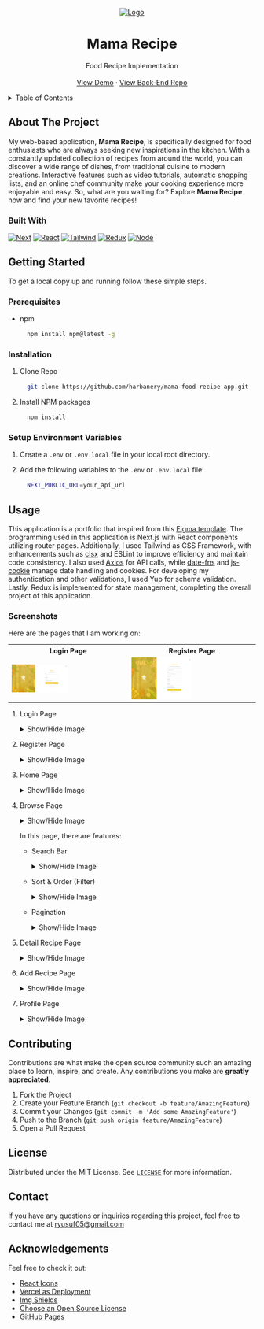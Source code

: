 <a name="readme-top"></a>

<div align="center">
  <a href="https://github.com/harbanery/mama-food-recipe-app">
    <img src="./public/brandicon.ico" alt="Logo" width="80">
  </a>

  <h1 align="center">Mama Recipe</h1>

  <p align="center">
    Food Recipe Implementation
    <br />
    <br />
    <a href="https://mama-recipe-food.vercel.app/" target="_blank">View Demo</a>
    ·
    <a href="https://github.com/harbanery/be-mama-food-recipe-app" target="_blank">View Back-End Repo</a>
  </p>
</div>

<details>
  <summary>Table of Contents</summary>
  <ul>
    <li>
      <a href="#about-the-project">About The Project</a>
      <ul>
        <li><a href="#built-with">Built With</a></li>
      </ul>
    </li>
    <li>
      <a href="#getting-started">Getting Started</a>
      <ul>
        <li><a href="#prerequisites">Prerequisites</a></li>
        <li><a href="#installation">Installation</a></li>
        <li><a href="#setup-environment-variables">Setup Environment Variables</a></li>
      </ul>
    </li>
    <li><a href="#usage">Usage</a>
    <ul>
        <!-- <li><a href="#features">Features</a></li> -->
        <li><a href="#screenshots">Screenshots</a></li>
      </ul>
    </li>
    <li><a href="#contributing">Contributing</a></li>
    <li><a href="#license">License</a></li>
    <li><a href="#contact">Contact</a></li>
    <li><a href="#acknowledgements">Acknowledgements</a></li>
  </ul>
</details>

## About The Project

My web-based application, **Mama Recipe**, is specifically designed for food enthusiasts who are always seeking new inspirations in the kitchen. With a constantly updated collection of recipes from around the world, you can discover a wide range of dishes, from traditional cuisine to modern creations. Interactive features such as video tutorials, automatic shopping lists, and an online chef community make your cooking experience more enjoyable and easy. So, what are you waiting for? Explore **Mama Recipe** now and find your new favorite recipes!

### Built With

[![Next][Next.js]][Next-url]
[![React][React.js]][React-url]
[![Tailwind][Tailwind]][Tailwind-url]
[![Redux][Redux]][Redux-url]
[![Node][Node.js]][Node-url]

## Getting Started

To get a local copy up and running follow these simple steps.

### Prerequisites

- npm

  ```sh
    npm install npm@latest -g
  ```

### Installation

1. Clone Repo

   ```sh
     git clone https://github.com/harbanery/mama-food-recipe-app.git
   ```

2. Install NPM packages

   ```sh
     npm install
   ```

### Setup Environment Variables

1. Create a `.env` or `.env.local` file in your local root directory.

2. Add the following variables to the `.env` or `.env.local` file:

   ```sh
     NEXT_PUBLIC_URL=your_api_url
   ```

## Usage

This application is a portfolio that inspired from this [Figma template](https://www.figma.com/design/SUbBTYCq1e4ngRt20lSdqr/Food-Recipe?node-id=47-1273&t=zKQHFrZI17X3NJUQ-0). The programming used in this application is Next.js with React components utilizing router pages. Additionally, I used Tailwind as CSS Framework, with enhancements such as [clsx](https://www.npmjs.com/package/clsx) and ESLint to improve efficiency and maintain code consistency. I also used [Axios](https://axios-http.com/docs/intro) for API calls, while [date-fns](https://date-fns.org/) and [js-cookie](https://github.com/js-cookie/js-cookie) manage date handling and cookies. For developing my authentication and other validations, I used Yup for schema validation. Lastly, Redux is implemented for state management, completing the overall project of this application.

<!-- ### Features -->

### Screenshots

Here are the pages that I am working on:

<table>
   <tr>
      <th>Login Page</th>
      <th>Register Page</th>
   </tr>
   <tr>
      <td><img width="50%" src="./public/screenshots/Login.png" border="0" alt="" /></td>
      <td><img width="50%" src="./public/screenshots/Register.png" border="0" alt="" /></td>
  </tr>
</table>

1.  Login Page

    <details>
       <summary>Show/Hide Image</summary>
       <br>
       <img src="./public/screenshots/Login.png" alt="Login Page">
    </details>

2.  Register Page

    <details>
       <summary>Show/Hide Image</summary>
       <br>
       <img src="./public/screenshots/Register.png" alt="Register Page">
    </details>

3.  Home Page

    <details>
       <summary>Show/Hide Image</summary>
       <br>
       <img src="./public/screenshots/Home.png" alt="Landing Page">
    </details>

4.  Browse Page

    <details>
       <summary>Show/Hide Image</summary>
       <br>
       <img src="./public/screenshots/Browse.png" alt="Browse Page">
    </details>

    In this page, there are features:

    - Search Bar

      <details>
         <summary>Show/Hide Image</summary>
         <br>
         <img src="./public/screenshots/Browse-Search.png" alt="Browse Page">
      </details>

    - Sort & Order (Filter)

      <details>
         <summary>Show/Hide Image</summary>
         <br>
         <img src="./public/screenshots/Browse-Sort&Order.png" alt="Browse Page">
      </details>

    - Pagination

      <details>
         <summary>Show/Hide Image</summary>
         <br>
         <img src="./public/screenshots/Browse-Pagination.png" alt="Browse Page">
      </details>

5.  Detail Recipe Page

    <details>
       <summary>Show/Hide Image</summary>
       <br>
       <img src="./public/screenshots/Detail Recipe.png" alt="Detail Recipe Page">
    </details>

6.  Add Recipe Page

    <details>
       <summary>Show/Hide Image</summary>
       <br>
       <img src="./public/screenshots/Add Recipe.png" alt="Add Recipe Page">
    </details>

7.  Profile Page

    <details>
       <summary>Show/Hide Image</summary>
       <br>
       <img src="./public/screenshots/Profile.png" alt="Profile Page">
    </details>

## Contributing

Contributions are what make the open source community such an amazing place to learn, inspire, and create. Any contributions you make are **greatly appreciated**.

1. Fork the Project
2. Create your Feature Branch (`git checkout -b feature/AmazingFeature`)
3. Commit your Changes (`git commit -m 'Add some AmazingFeature'`)
4. Push to the Branch (`git push origin feature/AmazingFeature`)
5. Open a Pull Request

## License

Distributed under the MIT License. See [`LICENSE`](https://github.com/harbanery/mama-food-recipe-app/blob/main/LICENSE) for more information.

## Contact

If you have any questions or inquiries regarding this project, feel free to contact me at ryusuf05@gmail.com

## Acknowledgements

Feel free to check it out:

<!-- - [Node.js](https://nodejs.org/en) -->
<!-- - [React Dom Router](https://reactrouter.com/en/main) -->

- [React Icons](https://react-icons.github.io/react-icons/)
- [Vercel as Deployment](https://vercel.com/)
- [Img Shields](https://shields.io)
- [Choose an Open Source License](https://choosealicense.com/)
- [GitHub Pages](https://pages.github.com/)

<!-- MARKDOWN LINKS & IMAGES -->

[Node.js]: https://img.shields.io/badge/node.js-339933?style=for-the-badge&logo=nodedotjs&logoColor=white
[Node-url]: https://nodejs.org/en
[Next.js]: https://img.shields.io/badge/next.js-000000?style=for-the-badge&logo=nextdotjs&logoColor=white
[Next-url]: https://nextjs.org/
[React.js]: https://img.shields.io/badge/React-20232A?style=for-the-badge&logo=react&logoColor=white
[React-url]: https://reactjs.org/
[Tailwind]: https://img.shields.io/badge/tailwindcss-38B2AC?style=for-the-badge&logo=tailwind-css&logoColor=white
[Tailwind-url]: https://tailwindcss.com/
[Redux]: https://img.shields.io/badge/redux-764ABC?style=for-the-badge&logo=redux&logoColor=white
[Redux-url]: https://redux.js.org/
